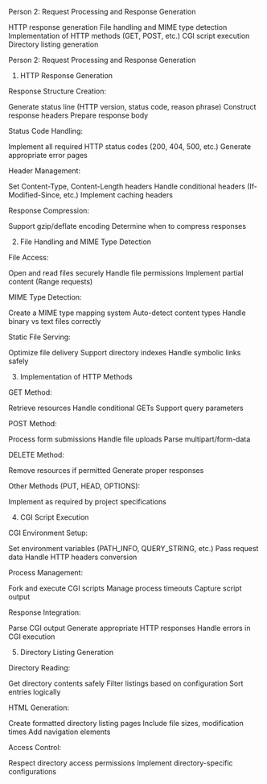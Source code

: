 Person 2: Request Processing and Response Generation

HTTP response generation
File handling and MIME type detection
Implementation of HTTP methods (GET, POST, etc.)
CGI script execution
Directory listing generation

Person 2: Request Processing and Response Generation
1. HTTP Response Generation

Response Structure Creation:

Generate status line (HTTP version, status code, reason phrase)
Construct response headers
Prepare response body


Status Code Handling:

Implement all required HTTP status codes (200, 404, 500, etc.)
Generate appropriate error pages


Header Management:

Set Content-Type, Content-Length headers
Handle conditional headers (If-Modified-Since, etc.)
Implement caching headers


Response Compression:

Support gzip/deflate encoding
Determine when to compress responses



2. File Handling and MIME Type Detection

File Access:

Open and read files securely
Handle file permissions
Implement partial content (Range requests)


MIME Type Detection:

Create a MIME type mapping system
Auto-detect content types
Handle binary vs text files correctly


Static File Serving:

Optimize file delivery
Support directory indexes
Handle symbolic links safely



3. Implementation of HTTP Methods

GET Method:

Retrieve resources
Handle conditional GETs
Support query parameters


POST Method:

Process form submissions
Handle file uploads
Parse multipart/form-data


DELETE Method:

Remove resources if permitted
Generate proper responses


Other Methods (PUT, HEAD, OPTIONS):

Implement as required by project specifications



4. CGI Script Execution

CGI Environment Setup:

Set environment variables (PATH_INFO, QUERY_STRING, etc.)
Pass request data
Handle HTTP headers conversion


Process Management:

Fork and execute CGI scripts
Manage process timeouts
Capture script output


Response Integration:

Parse CGI output
Generate appropriate HTTP responses
Handle errors in CGI execution



5. Directory Listing Generation

Directory Reading:

Get directory contents safely
Filter listings based on configuration
Sort entries logically


HTML Generation:

Create formatted directory listing pages
Include file sizes, modification times
Add navigation elements


Access Control:

Respect directory access permissions
Implement directory-specific configurations



